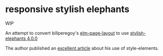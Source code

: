 # responsive stylish elephants

WIP

An attempt to convert billperegoy's [elm-page-layout](https://github.com/billperegoy/elm-page-layout) to use [stylish-elephants 4.0.0](http://package.elm-lang.org/packages/mdgriffith/stylish-elephants/4.0.0)

The author published an [excellent article](https://becoming-functional.com/responsive-design-with-elm-style-elements-9d0eca8eb9ed) about his use of style-elements.
